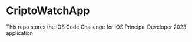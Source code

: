 # CriptoWatchApp
This repo stores the iOS Code Challenge for iOS Principal Developer 2023 application
